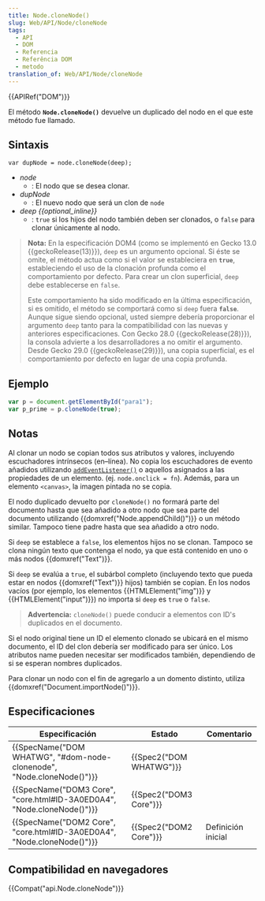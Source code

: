 ```yaml
---
title: Node.cloneNode()
slug: Web/API/Node/cloneNode
tags:
  - API
  - DOM
  - Referencia
  - Referência DOM
  - metodo
translation_of: Web/API/Node/cloneNode
---
```

{{APIRef("DOM")}}

El método **`Node.cloneNode()`** devuelve un duplicado del nodo en el que este método fue llamado.

## Sintaxis

```
var dupNode = node.cloneNode(deep);
```

- _node_
  - : El nodo que se desea clonar.
- _dupNode_
  - : El nuevo nodo que será un clon de `node`
- _deep {{optional_inline}}_
  - : `true` si los hijos del nodo también deben ser clonados, o `false` para clonar únicamente al nodo.

> **Nota:** En la especificación DOM4 (como se implementó en Gecko 13.0 {{geckoRelease(13)}}), `deep` es un argumento opcional. Si éste se omite, el método actua como si el valor se estableciera en **`true`**, estableciendo el uso de la clonación profunda como el comportamiento por defecto. Para crear un clon superficial, `deep` debe establecerse en `false`.
>
> Este comportamiento ha sido modificado en la última especificación, si es omitido, el método se comportará como si `deep` fuera **`false`**. Aunque sigue siendo opcional, usted siempre debería proporcionar el argumento `deep` tanto para la compatibilidad con las nuevas y anteriores especificaciones. Con Gecko 28.0 {{geckoRelease(28)}}), la consola advierte a los desarrolladores a no omitir el argumento. Desde Gecko 29.0 {{geckoRelease(29)}}), una copia superficial, es el comportamiento por defecto en lugar de una copia profunda.

## Ejemplo

```js
var p = document.getElementById("para1");
var p_prime = p.cloneNode(true);
```

## Notas

Al clonar un nodo se copian todos sus atributos y valores, incluyendo escuchadores intrínsecos (en–línea). No copia los escuchadores de evento añadidos utilizando [`addEventListener()`](/es/docs/DOM/element.addEventListener) o aquellos asignados a las propiedades de un elemento. (ej. `node.onclick = fn`). Además, para un elemento `<canvas>`, la imagen pintada no se copia.

El nodo duplicado devuelto por `cloneNode()` no formará parte del documento hasta que sea añadido a otro nodo que sea parte del documento utilizando {{domxref("Node.appendChild()")}} o un método similar. Tampoco tiene padre hasta que sea añadido a otro nodo.

Si `deep` se establece a `false`, los elementos hijos no se clonan. Tampoco se clona ningún texto que contenga el nodo, ya que está contenido en uno o más nodos {{domxref("Text")}}.

Si `deep` se evalúa a `true`, el subárbol completo (incluyendo texto que pueda estar en nodos {{domxref("Text")}} hijos) también se copian. En los nodos vacíos (por ejemplo, los elementos {{HTMLElement("img")}} y {{HTMLElement("input")}}) no importa si `deep` es `true` o `false`.

> **Advertencia:** `cloneNode()` puede conducir a elementos con ID's duplicados en el documento.

Si el nodo original tiene un ID el elemento clonado se ubicará en el mismo documento, el ID del clon debería ser modificado para ser único. Los atributos name pueden necesitar ser modificados también, dependiendo de si se esperan nombres duplicados.

Para clonar un nodo con el fin de agregarlo a un domento distinto, utiliza {{domxref("Document.importNode()")}}.

## Especificaciones

| Especificación                                                                               | Estado                           | Comentario         |
| -------------------------------------------------------------------------------------------- | -------------------------------- | ------------------ |
| {{SpecName("DOM WHATWG", "#dom-node-clonenode", "Node.cloneNode()")}} | {{Spec2("DOM WHATWG")}} |                    |
| {{SpecName("DOM3 Core", "core.html#ID-3A0ED0A4", "Node.cloneNode()")}} | {{Spec2("DOM3 Core")}}     |                    |
| {{SpecName("DOM2 Core", "core.html#ID-3A0ED0A4", "Node.cloneNode()")}} | {{Spec2("DOM2 Core")}}     | Definición inicial |

## Compatibilidad en navegadores

{{Compat("api.Node.cloneNode")}}
